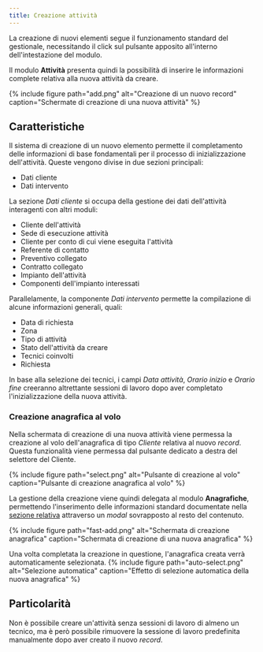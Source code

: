 ```yaml
---
title: Creazione attività
---
```


La creazione di nuovi elementi segue il funzionamento standard del gestionale, necessitando il click sul pulsante apposito all'interno dell'intestazione del modulo.

Il modulo **Attività** presenta quindi la possibilità di inserire le informazioni complete relativa alla nuova attività da creare.

{% include figure path="add.png" alt="Creazione di un nuovo record" caption="Schermate di creazione di una nuova attività" %}

## Caratteristiche

Il sistema di creazione di un nuovo elemento permette il completamento delle informazioni di base fondamentali per il processo di inizializzazione dell'attività.
Queste vengono divise in due sezioni principali:
 - Dati cliente
 - Dati intervento

La sezione *Dati cliente* si occupa della gestione dei dati dell'attività interagenti con altri moduli:
 - Cliente dell'attività
 - Sede di esecuzione attività
 - Cliente per conto di cui viene eseguita l'attività
 - Referente di contatto
 - Preventivo collegato
 - Contratto collegato
 - Impianto dell'attività
 - Componenti dell'impianto interessati

Parallelamente, la componente *Dati intervento* permette la compilazione di alcune informazioni generali, quali:
 - Data di richiesta
 - Zona
 - Tipo di attività
 - Stato dell'attività da creare
 - Tecnici coinvolti
 - Richiesta

In base alla selezione dei tecnici, i campi *Data attività*, *Orario inizio* e *Orario fine* creeranno altrettante sessioni di lavoro dopo aver completato l'inizializzazione della nuova attività.

### Creazione anagrafica al volo

Nella schermata di creazione di una nuova attività viene permessa la creazione al volo dell'anagrafica di tipo *Cliente* relativa al nuovo *record*.
Questa funzionalità viene permessa dal pulsante dedicato a destra del selettore del Cliente.

{% include figure path="select.png" alt="Pulsante di creazione al volo" caption="Pulsante di creazione anagrafica al volo" %}

La gestione della creazione viene quindi delegata al modulo **Anagrafiche**, permettendo l'inserimento delle informazioni standard documentate nella [sezione relativa](../anagrafiche/creazione.md) attraverso un *modal* sovrapposto al resto del contenuto.

{% include figure path="fast-add.png" alt="Schermata di creazione anagrafica" caption="Schermata di creazione di una nuova anagrafica" %}

Una volta completata la creazione in questione, l'anagrafica creata verrà automaticamente selezionata.
{% include figure path="auto-select.png" alt="Selezione automatica" caption="Effetto di selezione automatica della nuova anagrafica" %}

## Particolarità

Non è possibile creare un'attività senza sessioni di lavoro di almeno un tecnico, ma è però possibile rimuovere la sessione di lavoro predefinita manualmente dopo aver creato il nuovo *record*.